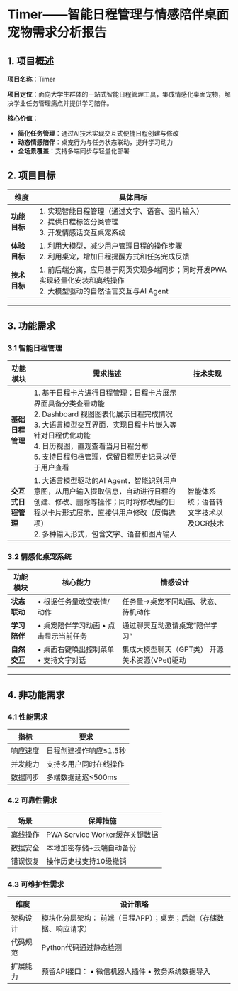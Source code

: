 # **Timer——智能日程管理与情感陪伴桌面宠物需求分析报告**

## 1. 项目概述

**项目名称**：Timer

**​项目定位​**​：面向大学生群体的一站式智能日程管理工具，集成情感化桌面宠物，解决学业任务管理痛点并提供学习陪伴。

**​核心价值​**​：

- **简化任务管理**：通过AI技术实现交互式便捷日程创建与修改
- **动态情感陪伴**：桌宠行为与任务状态联动，提升学习动力
- **全场景覆盖**：支持多端同步与轻量化部署

## 2. 项目目标

| 维度         | 具体目标                                                     |
| ------------ | ------------------------------------------------------------ |
| **功能目标** | 1. 实现智能日程管理（通过文字、语音、图片输入）<br />2. 提供日程标签分类管理<br />3. 开发情感话交互桌宠系统 |
| **体验目标** | 1. 利用大模型，减少用户管理日程的操作步骤<br />2. 利用桌宠，增加日程提醒方式和任务完成反馈 |
| **技术目标** | 1. 前后端分离，应用基于网页实现多端同步；同时开发PWA实现轻量化安装和离线操作<br />2. 大模型驱动的自然语言交互与AI Agent |

------

## 3. 功能需求

### 3.1 智能日程管理

| 功能模块           | 需求描述                                                     | 技术实现                              |
| ------------------ | ------------------------------------------------------------ | ------------------------------------- |
| **基础日程管理**   | 1. 基于日程卡片进行日程管理；日程卡片展示界面具备分类查看功能<br />2. Dashboard 视图图表化展示日程完成情况<br />3. 大语言模型交互界面，实现日程卡片嵌入等针对日程优化功能<br />4. 日历视图，直观查看当月日程分布<br />5. 支持日程归档管理，保留日程历史记录以便于用户查看 |                                       |
| **交互式日程管理** | 1. 大语言模型驱动的AI Agent，智能识别用户意图，从用户输入提取信息，自动进行日程的创建、修改、删除等操作；同时将修改后的日程以卡片形式展示，直接供用户修改（反悔选项）<br />2. 多种输入形式，包含文字、语音和图片输入 | 智能体系统；语音转文字技术以及OCR技术 |

### 3.2 情感化桌宠系统

| 功能模块     | 核心能力                               | 情感设计                                        |
| ------------ | -------------------------------------- | ----------------------------------------------- |
| **状态联动** | • 根据任务量改变表情/动作              | 任务量→桌宠不同动画、状态、待机动作             |
| **学习陪伴** | • 桌宠陪伴学习动画  • 点击显示当前任务 | 通过聊天互动邀请桌宠“陪伴学习”                  |
| **自然交互** | • 桌面右键唤出控制菜单  • 支持文字对话 | 集成大模型聊天（GPT类）  开源美术资源(VPet)驱动 |

------

## 4. 非功能需求

### 4.1 性能需求

| 指标     | 要求                   |
| -------- | ---------------------- |
| 响应速度 | 日程创建操作响应≤1.5秒 |
| 并发能力 | 支持多用户同时在线操作 |
| 数据同步 | 多端数据延迟≤500ms     |

### 4.2 可靠性需求

| 场景     | 保障措施                       |
| -------- | ------------------------------ |
| 离线操作 | PWA Service Worker缓存关键数据 |
| 数据安全 | 本地加密存储+云端自动备份      |
| 错误恢复 | 操作历史栈支持10级撤销         |

### 4.3 可维护性需求

| 维度     | 设计策略                                                     |
| -------- | ------------------------------------------------------------ |
| 架构设计 | 模块化分层架构：  前端（日程APP）；桌宠；后端（存储数据、响应请求） |
| 代码规范 | Python代码通过静态检测                                       |
| 扩展能力 | 预留API接口：  • 微信机器人插件  • 教务系统数据导入          |
